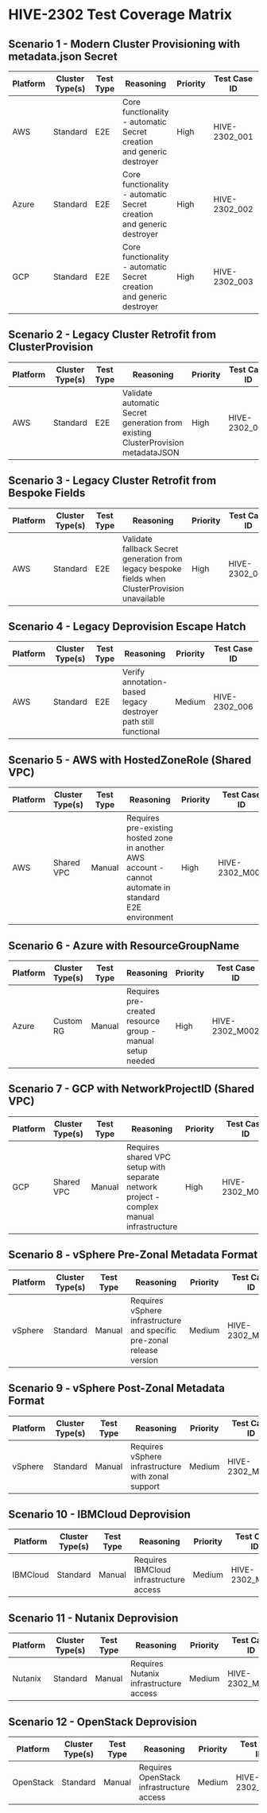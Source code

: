 # HIVE-2302 Test Coverage Matrix

## Scenario 1 - Modern Cluster Provisioning with metadata.json Secret
| Platform | Cluster Type(s) | Test Type  | Reasoning                   | Priority   | Test Case ID | Status         |
|----------|-----------------|------------|-----------------------------|------------|--------------|----------------|
| AWS | Standard | E2E | Core functionality - automatic Secret creation and generic destroyer | High | HIVE-2302_001 | ❌ Not Started |
| Azure | Standard | E2E | Core functionality - automatic Secret creation and generic destroyer | High | HIVE-2302_002 | ❌ Not Started |
| GCP | Standard | E2E | Core functionality - automatic Secret creation and generic destroyer | High | HIVE-2302_003 | ❌ Not Started |

## Scenario 2 - Legacy Cluster Retrofit from ClusterProvision
| Platform | Cluster Type(s) | Test Type  | Reasoning                   | Priority   | Test Case ID | Status         |
|----------|-----------------|------------|-----------------------------|------------|--------------|----------------|
| AWS | Standard | E2E | Validate automatic Secret generation from existing ClusterProvision metadataJSON | High | HIVE-2302_004 | ❌ Not Started |

## Scenario 3 - Legacy Cluster Retrofit from Bespoke Fields
| Platform | Cluster Type(s) | Test Type  | Reasoning                   | Priority   | Test Case ID | Status         |
|----------|-----------------|------------|-----------------------------|------------|--------------|----------------|
| AWS | Standard | E2E | Validate fallback Secret generation from legacy bespoke fields when ClusterProvision unavailable | High | HIVE-2302_005 | ❌ Not Started |

## Scenario 4 - Legacy Deprovision Escape Hatch
| Platform | Cluster Type(s) | Test Type  | Reasoning                   | Priority   | Test Case ID | Status         |
|----------|-----------------|------------|-----------------------------|------------|--------------|----------------|
| AWS | Standard | E2E | Verify annotation-based legacy destroyer path still functional | Medium | HIVE-2302_006 | ❌ Not Started |

## Scenario 5 - AWS with HostedZoneRole (Shared VPC)
| Platform | Cluster Type(s) | Test Type  | Reasoning                   | Priority   | Test Case ID | Status         |
|----------|-----------------|------------|-----------------------------|------------|--------------|----------------|
| AWS | Shared VPC | Manual | Requires pre-existing hosted zone in another AWS account - cannot automate in standard E2E environment | High | HIVE-2302_M001 | ❌ Not Started |

## Scenario 6 - Azure with ResourceGroupName
| Platform | Cluster Type(s) | Test Type  | Reasoning                   | Priority   | Test Case ID | Status         |
|----------|-----------------|------------|-----------------------------|------------|--------------|----------------|
| Azure | Custom RG | Manual | Requires pre-created resource group - manual setup needed | High | HIVE-2302_M002 | ❌ Not Started |

## Scenario 7 - GCP with NetworkProjectID (Shared VPC)
| Platform | Cluster Type(s) | Test Type  | Reasoning                   | Priority   | Test Case ID | Status         |
|----------|-----------------|------------|-----------------------------|------------|--------------|----------------|
| GCP | Shared VPC | Manual | Requires shared VPC setup with separate network project - complex manual infrastructure | High | HIVE-2302_M003 | ❌ Not Started |

## Scenario 8 - vSphere Pre-Zonal Metadata Format
| Platform | Cluster Type(s) | Test Type  | Reasoning                   | Priority   | Test Case ID | Status         |
|----------|-----------------|------------|-----------------------------|------------|--------------|----------------|
| vSphere | Standard | Manual | Requires vSphere infrastructure and specific pre-zonal release version | Medium | HIVE-2302_M004 | ❌ Not Started |

## Scenario 9 - vSphere Post-Zonal Metadata Format
| Platform | Cluster Type(s) | Test Type  | Reasoning                   | Priority   | Test Case ID | Status         |
|----------|-----------------|------------|-----------------------------|------------|--------------|----------------|
| vSphere | Standard | Manual | Requires vSphere infrastructure with zonal support | Medium | HIVE-2302_M005 | ❌ Not Started |

## Scenario 10 - IBMCloud Deprovision
| Platform | Cluster Type(s) | Test Type  | Reasoning                   | Priority   | Test Case ID | Status         |
|----------|-----------------|------------|-----------------------------|------------|--------------|----------------|
| IBMCloud | Standard | Manual | Requires IBMCloud infrastructure access | Medium | HIVE-2302_M006 | ❌ Not Started |

## Scenario 11 - Nutanix Deprovision
| Platform | Cluster Type(s) | Test Type  | Reasoning                   | Priority   | Test Case ID | Status         |
|----------|-----------------|------------|-----------------------------|------------|--------------|----------------|
| Nutanix | Standard | Manual | Requires Nutanix infrastructure access | Medium | HIVE-2302_M007 | ❌ Not Started |

## Scenario 12 - OpenStack Deprovision
| Platform | Cluster Type(s) | Test Type  | Reasoning                   | Priority   | Test Case ID | Status         |
|----------|-----------------|------------|-----------------------------|------------|--------------|----------------|
| OpenStack | Standard | Manual | Requires OpenStack infrastructure access | Medium | HIVE-2302_M008 | ❌ Not Started |
